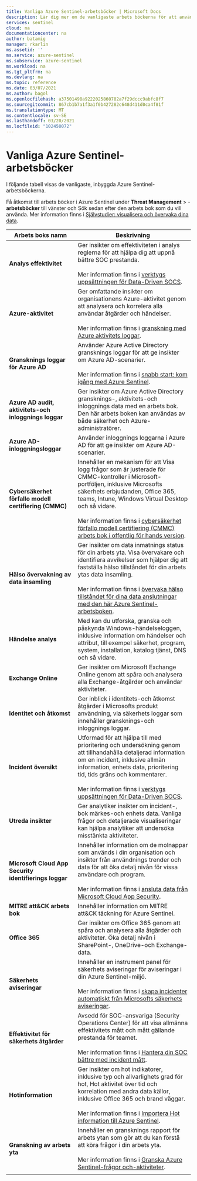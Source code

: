 ```yaml
---
title: Vanliga Azure Sentinel-arbetsböcker | Microsoft Docs
description: Lär dig mer om de vanligaste arbets böckerna för att använda populära, inbyggda Azure Sentinel-resurser.
services: sentinel
cloud: na
documentationcenter: na
author: batamig
manager: rkarlin
ms.assetid: ''
ms.service: azure-sentinel
ms.subservice: azure-sentinel
ms.workload: na
ms.tgt_pltfrm: na
ms.devlang: na
ms.topic: reference
ms.date: 03/07/2021
ms.author: bagol
ms.openlocfilehash: a37501498a9222025860702a7f29dccc9abfc8f7
ms.sourcegitcommit: 867cb1b7a1f3a1f0b427282c648d411d0ca4f81f
ms.translationtype: MT
ms.contentlocale: sv-SE
ms.lasthandoff: 03/20/2021
ms.locfileid: "102450072"
---
```

# <a name="commonly-used-azure-sentinel-workbooks"></a>Vanliga Azure Sentinel-arbetsböcker

I följande tabell visas de vanligaste, inbyggda Azure Sentinel-arbetsböckerna.

Få åtkomst till arbets böcker i Azure Sentinel under **Threat Management**  >  -**arbetsböcker** till vänster och Sök sedan efter den arbets bok som du vill använda. Mer information finns i [Självstudier: visualisera och övervaka dina data](tutorial-monitor-your-data.md).

|Arbets boks namn  |Beskrivning  |
|---------|---------|
|**Analys effektivitet**     |  Ger insikter om effektiviteten i analys reglerna för att hjälpa dig att uppnå bättre SOC prestanda. <br><br>Mer information finns i [verktygs uppsättningen för Data-Driven SOCS](https://techcommunity.microsoft.com/t5/azure-sentinel/the-toolkit-for-data-driven-socs/ba-p/2143152).|
|**Azure-aktivitet**     |     Ger omfattande insikter om organisationens Azure-aktivitet genom att analysera och korrelera alla användar åtgärder och händelser. <br><br>Mer information finns i [granskning med Azure aktivitets loggar](audit-sentinel-data.md#auditing-with-azure-activity-logs).    |
|**Gransknings loggar för Azure AD**     |  Använder Azure Active Directory gransknings loggar för att ge insikter om Azure AD-scenarier. <br><br>Mer information finns i  [snabb start: kom igång med Azure Sentinel](quickstart-get-visibility.md).     |
|**Azure AD audit, aktivitets-och inloggnings loggar**     |   Ger insikter om Azure Active Directory gransknings-, aktivitets-och inloggnings data med en arbets bok. Den här arbets boken kan användas av både säkerhet och Azure-administratörer.      |
|**Azure AD-inloggningsloggar**     | Använder inloggnings loggarna i Azure AD för att ge insikter om Azure AD-scenarier.        |
|**Cybersäkerhet förfallo modell certifiering (CMMC)**     |   Innehåller en mekanism för att Visa logg frågor som är justerade för CMMC-kontroller i Microsoft-portföljen, inklusive Microsofts säkerhets erbjudanden, Office 365, teams, Intune, Windows Virtual Desktop och så vidare. <br><br>Mer information finns i [cybersäkerhet förfallo modell certifiering (CMMC) arbets bok i offentlig för hands version](https://techcommunity.microsoft.com/t5/azure-sentinel/what-s-new-cybersecurity-maturity-model-certification-cmmc/ba-p/2111184).|
|**Hälso övervakning av data insamling**     |   Ger insikter om data inmatnings status för din arbets yta. Visa övervakare och identifiera avvikelser som hjälper dig att fastställa hälso tillståndet för din arbets ytas data insamling.  <br><br>Mer information finns i [övervaka hälso tillståndet för dina data anslutningar med den här Azure Sentinel-arbetsboken](monitor-data-connector-health.md).    |
|**Händelse analys**     |  Med kan du utforska, granska och påskynda Windows-händelseloggen, inklusive information om händelser och attribut, till exempel säkerhet, program, system, installation, katalog tjänst, DNS och så vidare.       |
|**Exchange Online**     |Ger insikter om Microsoft Exchange Online genom att spåra och analysera alla Exchange-åtgärder och användar aktiviteter.         |
|**Identitet och åtkomst**     |   Ger inblick i identitets-och åtkomst åtgärder i Microsofts produkt användning, via säkerhets loggar som innehåller gransknings-och inloggnings loggar.     |
|**Incident översikt**     |   Utformad för att hjälpa till med prioritering och undersökning genom att tillhandahålla detaljerad information om en incident, inklusive allmän information, enhets data, prioritering tid, tids gräns och kommentarer. <br><br>Mer information finns i [verktygs uppsättningen för Data-Driven SOCS](https://techcommunity.microsoft.com/t5/azure-sentinel/the-toolkit-for-data-driven-socs/ba-p/2143152).      |
|**Utreda insikter**     | Ger analytiker insikter om incident-, bok märkes-och enhets data. Vanliga frågor och detaljerade visualiseringar kan hjälpa analytiker att undersöka misstänkta aktiviteter.       |
|**Microsoft Cloud App Security identifierings loggar**     |   Innehåller information om de molnappar som används i din organisation och insikter från användnings trender och data för att öka detalj nivån för vissa användare och program.  <br><br>Mer information finns i [ansluta data från Microsoft Cloud App Security](connect-cloud-app-security.md).|
|**MITRE att&CK arbets bok**     |   Innehåller information om MITRE att&CK täckning för Azure Sentinel.      |
|**Office 365**     |  Ger insikter om Office 365 genom att spåra och analysera alla åtgärder och aktiviteter. Öka detalj nivån i SharePoint-, OneDrive-och Exchange-data.       |
|**Säkerhets aviseringar**     |  Innehåller en instrument panel för säkerhets aviseringar för aviseringar i din Azure Sentinel-miljö. <br><br>Mer information finns i [skapa incidenter automatiskt från Microsofts säkerhets aviseringar](create-incidents-from-alerts.md).      |
|**Effektivitet för säkerhets åtgärder**     |  Avsedd för SOC-ansvariga (Security Operations Center) för att visa allmänna effektivitets mått och mått gällande prestanda för teamet. <br><br>Mer information finns i [Hantera din SOC bättre med incident mått](manage-soc-with-incident-metrics.md).  |
|**Hotinformation**     | Ger insikter om hot indikatorer, inklusive typ och allvarlighets grad för hot, Hot aktivitet över tid och korrelation med andra data källor, inklusive Office 365 och brand väggar.  <br><br>Mer information finns i [Importera Hot information till Azure Sentinel](import-threat-intelligence.md).      |
|**Granskning av arbets yta**     |  Innehåller en gransknings rapport för arbets ytan som gör att du kan förstå att köra frågor i din arbets yta.   <br><br>Mer information finns i [Granska Azure Sentinel-frågor och-aktiviteter](audit-sentinel-data.md).  |
|     |         |

